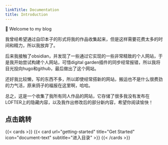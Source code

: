 ```yaml
---
linkTitle: Documentation
title: Introduction
---
```


👋 Welcome to my blog

<!--more-->

 我曾经希望通过自印本子的形式将我的作品收集起来，但是这样需要花费太多的时间和精力，所以我放弃了。

 后来我接触了obsidian，并发现了一些通过它实现的一些非常精致的个人网站，于是我开始尝试构建个人网站，可惜digital garden插件的同步经常报错，所以我将目光投向hugo和github，最后做出了这个网站。

 还好我比较懒，写的东西不多，所以即使经常搭新的网站，搬运也不是什么很费劲的力气活，原来鸽子的福报在这里啊，哈哈。
 
 总之，这是一个收集了我所有同人作品的网站，它存储了很多我没有发布在LOFTER上的隐藏内容，以及我作出修改后的部分新内容，希望你阅读愉快！ 

## 点击跳转

{{< cards >}}
  {{< card url="getting-started" title="Get Started" icon="document-text" subtitle="进入目录" >}}
{{< /cards >}}

